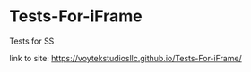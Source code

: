 # Tests-For-iFrame
Tests for SS

link to site: https://voytekstudiosllc.github.io/Tests-For-iFrame/
